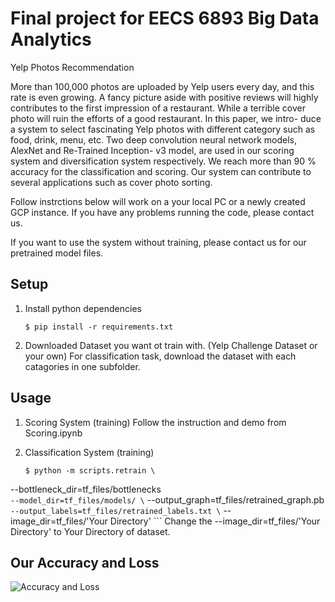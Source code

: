 Final project for EECS 6893 Big Data Analytics
===========================================================
Yelp Photos Recommendation

More than 100,000 photos are uploaded by Yelp users every day, and this rate is even growing. A fancy picture aside with positive reviews will highly contributes to the first impression of a restaurant. While a terrible cover photo will ruin the efforts of a good restaurant. In this paper, we intro- duce a system to select fascinating Yelp photos with different category such as food, drink, menu, etc. Two deep convolution neural network models, AlexNet and Re-Trained Inception- v3 model, are used in our scoring system and diversification system respectively. We reach more than 90 % accuracy for the classification and scoring. Our system can contribute to several applications such as cover photo sorting.


Follow instrctions below will work on a your local PC or a newly created GCP instance. If you have any problems running the code, please contact us.

If you want to use the system without training, please contact us for our pretrained model files.

Setup
------------
1. Install python dependencies
	```
	$ pip install -r requirements.txt
	```
2. Downloaded Dataset you want ot train with. (Yelp Challenge Dataset or your own)
	For classification task, download the dataset with each catagories in one subfolder.



Usage
-------------
1. Scoring System (training)
	Follow the instruction and demo from Scoring.ipynb

2. Classification System (training)
	```
	$ python -m scripts.retrain \
	```
  --bottleneck_dir=tf_files/bottlenecks \
  	```
  --model_dir=tf_files/models/ \
  	```
  --output_graph=tf_files/retrained_graph.pb \
  	```
  --output_labels=tf_files/retrained_labels.txt \
  	```
  --image_dir=tf_files/'Your Directory'
	```
	Change the --image_dir=tf_files/'Your Directory' to Your Directory of dataset.

 Our Accuracy and Loss
-------------------
![Accuracy and Loss](https://bytebucket.org/md3487/ecbm4040_final_project/raw/9ffde6c159cd4b81d6a5d91874332f1e0e3d5420/images/accuracy.png?token=dc66c84fe111f192d8a8a60347ab4c0701d304e2)


